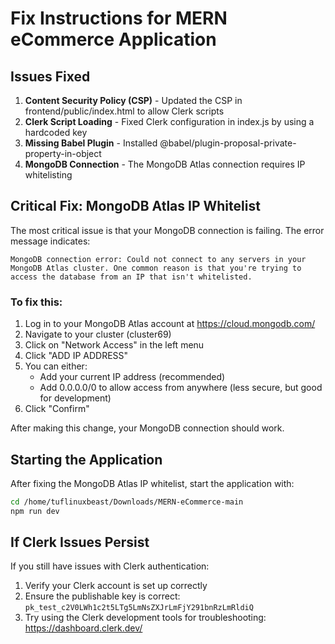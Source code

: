 # Fix Instructions for MERN eCommerce Application

## Issues Fixed

1. **Content Security Policy (CSP)** - Updated the CSP in frontend/public/index.html to allow Clerk scripts
2. **Clerk Script Loading** - Fixed Clerk configuration in index.js by using a hardcoded key
3. **Missing Babel Plugin** - Installed @babel/plugin-proposal-private-property-in-object
4. **MongoDB Connection** - The MongoDB Atlas connection requires IP whitelisting

## Critical Fix: MongoDB Atlas IP Whitelist

The most critical issue is that your MongoDB connection is failing. The error message indicates:

```
MongoDB connection error: Could not connect to any servers in your MongoDB Atlas cluster. One common reason is that you're trying to access the database from an IP that isn't whitelisted.
```

### To fix this:

1. Log in to your MongoDB Atlas account at https://cloud.mongodb.com/
2. Navigate to your cluster (cluster69)
3. Click on "Network Access" in the left menu
4. Click "ADD IP ADDRESS"
5. You can either:
   - Add your current IP address (recommended)
   - Add 0.0.0.0/0 to allow access from anywhere (less secure, but good for development)
6. Click "Confirm"

After making this change, your MongoDB connection should work.

## Starting the Application

After fixing the MongoDB Atlas IP whitelist, start the application with:

```bash
cd /home/tuflinuxbeast/Downloads/MERN-eCommerce-main
npm run dev
```

## If Clerk Issues Persist

If you still have issues with Clerk authentication:

1. Verify your Clerk account is set up correctly
2. Ensure the publishable key is correct: `pk_test_c2V0LWh1c2t5LTg5LmNsZXJrLmFjY291bnRzLmRldiQ`
3. Try using the Clerk development tools for troubleshooting: https://dashboard.clerk.dev/